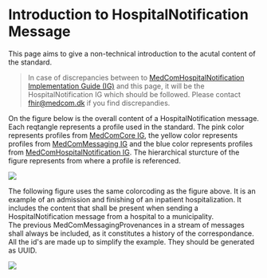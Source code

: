 # Introduction to HospitalNotification Message

This page aims to give a non-technical introduction to the acutal content of the standard. 

> In case of discrepancies between to [MedComHospitalNotification Implementation Guide (IG)](https://build.fhir.org/ig/hl7dk/dk-medcom-hospitalnotification) and this page, it will be the HospitalNotification IG which should be followed. Please contact <fhir@medcom.dk> if you find discrepandies.

On the figure below is the overall content of a HospitalNotification message. Each reqtangle represents a profile used in the standard. 
The pink color represents profiles from [MedComCore IG](https://build.fhir.org/ig/hl7dk/dk-medcom-core), the yellow color represents profiles from [MedComMessaging IG](https://build.fhir.org/ig/hl7dk/dk-medcom-messaging) and the blue color represents profiles from [MedComHospitalNotification IG](https://build.fhir.org/ig/hl7dk/dk-medcom-hospitalnotification). The hierarchical sturcture of the figure represents from where a profile is referenced.

![](/testSimpleDiagram.png)

The following figure uses the same colorcoding as the figure above. It is an example of an admission and finishing of an inpatient hospitalization. It includes the content that shall be present when sending a HospitalNotification message from a hospital to a municipality. <br>
The previous MedComMessagingProvenances in a stream of messages shall always be included, as it constitutes a history of the correspondance. All the id's are made up to simplify the example. They should be generated as UUID.

![](/HNAdmitFinish.png)



